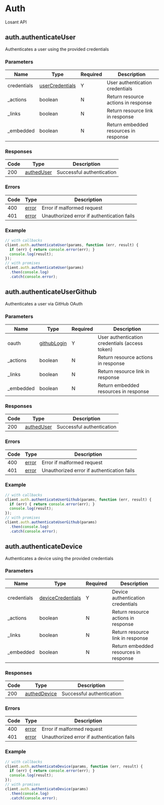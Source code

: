 # Auth
Losant API

## auth.authenticateUser

Authenticates a user using the provided credentials


### Parameters
| Name | Type | Required | Description |
| ---- | ---- | -------- | ----------- |
| credentials | [userCredentials](_schemas.md#usercredentials) | Y | User authentication credentials |
| _actions | boolean | N | Return resource actions in response |
| _links | boolean | N | Return resource link in response |
| _embedded | boolean | N | Return embedded resources in response |

### Responses
| Code | Type | Description |
| ---- | ---- | ----------- |
| 200 | [authedUser](_schemas.md#autheduser) | Successful authentication |

### Errors
| Code | Type | Description |
| ---- | ---- | ----------- |
| 400 | [error](_schemas.md#error) | Error if malformed request |
| 401 | [error](_schemas.md#error) | Unauthorized error if authentication fails |

### Example
```javascript
// with callbacks
client.auth.authenticateUser(params, function (err, result) {
  if (err) { return console.error(err); }
  console.log(result);
});
// with promises
client.auth.authenticateUser(params)
  .then(console.log)
  .catch(console.error);
```
## auth.authenticateUserGithub

Authenticates a user via GitHub OAuth


### Parameters
| Name | Type | Required | Description |
| ---- | ---- | -------- | ----------- |
| oauth | [githubLogin](_schemas.md#githublogin) | Y | User authentication credentials (access token) |
| _actions | boolean | N | Return resource actions in response |
| _links | boolean | N | Return resource link in response |
| _embedded | boolean | N | Return embedded resources in response |

### Responses
| Code | Type | Description |
| ---- | ---- | ----------- |
| 200 | [authedUser](_schemas.md#autheduser) | Successful authentication |

### Errors
| Code | Type | Description |
| ---- | ---- | ----------- |
| 400 | [error](_schemas.md#error) | Error if malformed request |
| 401 | [error](_schemas.md#error) | Unauthorized error if authentication fails |

### Example
```javascript
// with callbacks
client.auth.authenticateUserGithub(params, function (err, result) {
  if (err) { return console.error(err); }
  console.log(result);
});
// with promises
client.auth.authenticateUserGithub(params)
  .then(console.log)
  .catch(console.error);
```
## auth.authenticateDevice

Authenticates a device using the provided credentials


### Parameters
| Name | Type | Required | Description |
| ---- | ---- | -------- | ----------- |
| credentials | [deviceCredentials](_schemas.md#devicecredentials) | Y | Device authentication credentials |
| _actions | boolean | N | Return resource actions in response |
| _links | boolean | N | Return resource link in response |
| _embedded | boolean | N | Return embedded resources in response |

### Responses
| Code | Type | Description |
| ---- | ---- | ----------- |
| 200 | [authedDevice](_schemas.md#autheddevice) | Successful authentication |

### Errors
| Code | Type | Description |
| ---- | ---- | ----------- |
| 400 | [error](_schemas.md#error) | Error if malformed request |
| 401 | [error](_schemas.md#error) | Unauthorized error if authentication fails |

### Example
```javascript
// with callbacks
client.auth.authenticateDevice(params, function (err, result) {
  if (err) { return console.error(err); }
  console.log(result);
});
// with promises
client.auth.authenticateDevice(params)
  .then(console.log)
  .catch(console.error);
```
